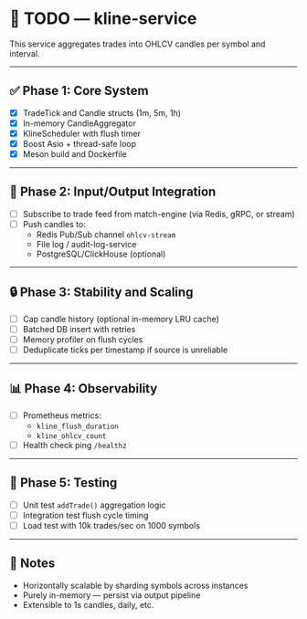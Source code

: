 # 📌 TODO — kline-service

This service aggregates trades into OHLCV candles per symbol and interval.

---

## ✅ Phase 1: Core System

- [x] TradeTick and Candle structs (1m, 5m, 1h)
- [x] In-memory CandleAggregator
- [x] KlineScheduler with flush timer
- [x] Boost Asio + thread-safe loop
- [x] Meson build and Dockerfile

---

## 🔁 Phase 2: Input/Output Integration

- [ ] Subscribe to trade feed from match-engine (via Redis, gRPC, or stream)
- [ ] Push candles to:
  - Redis Pub/Sub channel `ohlcv-stream`
  - File log / audit-log-service
  - PostgreSQL/ClickHouse (optional)

---

## 🔒 Phase 3: Stability and Scaling

- [ ] Cap candle history (optional in-memory LRU cache)
- [ ] Batched DB insert with retries
- [ ] Memory profiler on flush cycles
- [ ] Deduplicate ticks per timestamp if source is unreliable

---

## 📊 Phase 4: Observability

- [ ] Prometheus metrics:
  - `kline_flush_duration`
  - `kline_ohlcv_count`
- [ ] Health check ping `/healthz`

---

## 🧪 Phase 5: Testing

- [ ] Unit test `addTrade()` aggregation logic
- [ ] Integration test flush cycle timing
- [ ] Load test with 10k trades/sec on 1000 symbols

---

## 🧠 Notes

- Horizontally scalable by sharding symbols across instances
- Purely in-memory — persist via output pipeline
- Extensible to 1s candles, daily, etc.
